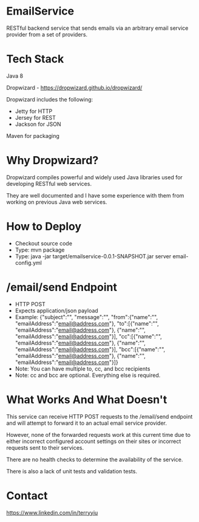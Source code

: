 EmailService
============

RESTful backend service that sends emails via an arbitrary email service provider from a set of providers.

Tech Stack
==========

Java 8

Dropwizard - https://dropwizard.github.io/dropwizard/

Dropwizard includes the following:
* Jetty for HTTP
* Jersey for REST
* Jackson for JSON

Maven for packaging

Why Dropwizard?
===============

Dropwizard compiles powerful and widely used Java libraries used for developing RESTful web services.

They are well documented and I have some experience with them from working on previous Java web services.

How to Deploy
=============

* Checkout source code
* Type: mvn package
* Type: java -jar target/emailservice-0.0.1-SNAPSHOT.jar server email-config.yml

/email/send Endpoint
====================

* HTTP POST
* Expects application/json payload
* Example: {"subject":"<subject string>", "message":"<plain-text-message string>", "from":{"name":"<name string>", "emailAddress":"<email@address.com>"}, "to":[{"name":"<name string>", "emailAddress":"<email@address.com>"}, {"name":"<name string>", "emailAddress":"<email@address.com>"}], "cc":[{"name":"<name string>", "emailAddress":"<email@address.com>"}, {"name":"<name string>", "emailAddress":"<email@address.com>"}], "bcc":[{"name":"<name string>", "emailAddress":"<email@address.com>"}, {"name":"<name string>", "emailAddress":"<email@address.com>"}]}
* Note: You can have multiple to, cc, and bcc recipients
* Note: cc and bcc are optional. Everything else is required.

What Works And What Doesn't
===========================

This service can receive HTTP POST requests to the /email/send endpoint and will attempt to forward it
to an actual email service provider.

However, none of the forwarded requests work at this current time due to either incorrect configured
account settings on their sites or incorrect requests sent to their services.

There are no health checks to determine the availability of the service.

There is also a lack of unit tests and validation tests. 

Contact
=======

https://www.linkedin.com/in/terryyiu
